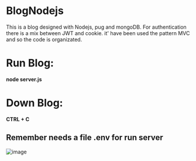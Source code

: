 # BlogNodejs
This is a blog designed with Nodejs, pug and mongoDB.
For authentication there is a mix between JWT and cookie.
it' have been used the pattern MVC and so the code is organizated.

# Run Blog:
  **node server.js** 
 # Down Blog:
  **CTRL + C**
 ## Remember needs a file .env for run server

![image](https://upload.wikimedia.org/wikipedia/commons/thumb/d/d9/Node.js_logo.svg/1200px-Node.js_logo.svg.png)

